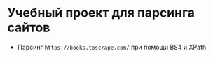 # Учебный проект для парсинга сайтов

- Парсинг `https://books.toscrape.com/` при помощи BS4 и XPath
